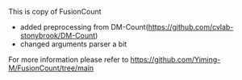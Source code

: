 This is copy of FusionCount
- added preprocessing from DM-Count(https://github.com/cvlab-stonybrook/DM-Count)
- changed arguments parser a bit

For more information please refer to https://github.com/Yiming-M/FusionCount/tree/main

